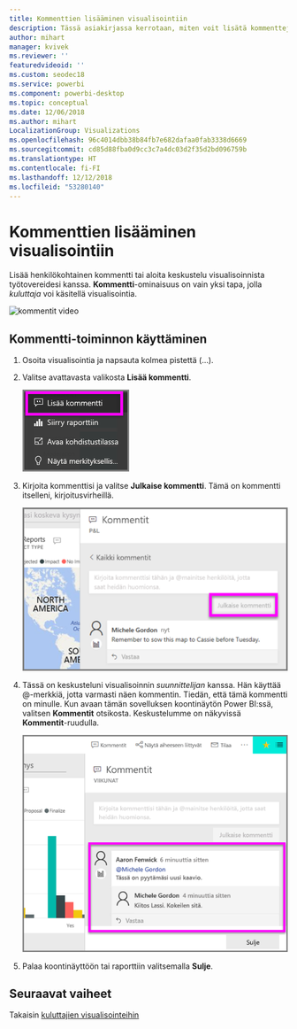 ```yaml
---
title: Kommenttien lisääminen visualisointiin
description: Tässä asiakirjassa kerrotaan, miten voit lisätä kommentteja visualisointiin ja miten voit keskustella visualisoinneista kommenttien avulla.
author: mihart
manager: kvivek
ms.reviewer: ''
featuredvideoid: ''
ms.custom: seodec18
ms.service: powerbi
ms.component: powerbi-desktop
ms.topic: conceptual
ms.date: 12/06/2018
ms.author: mihart
LocalizationGroup: Visualizations
ms.openlocfilehash: 96c4014dbb38b84fb7e682dafaa0fab3338d6669
ms.sourcegitcommit: cd85d88fba0d9cc3c7a4dc03d2f35d2bd096759b
ms.translationtype: HT
ms.contentlocale: fi-FI
ms.lasthandoff: 12/12/2018
ms.locfileid: "53280140"
---
```

# <a name="add-comments-to-a-visualization"></a>Kommenttien lisääminen visualisointiin
Lisää henkilökohtainen kommentti tai aloita keskustelu visualisoinnista työtovereidesi kanssa. **Kommentti**-ominaisuus on vain yksi tapa, jolla *kuluttaja* voi käsitellä visualisointia. 

![kommentit video](media/end-user-comment/comment.gif)

## <a name="how-to-use-the-comment-feature"></a>Kommentti-toiminnon käyttäminen

1. Osoita visualisointia ja napsauta kolmea pistettä (...).    
2. Valitse avattavasta valikosta **Lisää kommentti**.

    ![Lisää kommentti on ensimmäinen vaihtoehto](media/end-user-comment/power-bi-comment.png)  

3.  Kirjoita kommenttisi ja valitse **Julkaise kommentti**. Tämä on kommentti itselleni, kirjoitusvirheillä.

    ![Kommentin lisääminen itselle](media/end-user-comment/power-bi-comment-self2.png)  

4. Tässä on keskusteluni visualisoinnin *suunnittelijan* kanssa. Hän käyttää @-merkkiä, jotta varmasti näen kommentin. Tiedän, että tämä kommentti on minulle. Kun avaan tämän sovelluksen koontinäytön Power BI:ssä, valitsen **Kommentit** otsikosta. Keskustelumme on näkyvissä **Kommentit**-ruudulla. 

    ![Kommentin maininnan lisääminen](media/end-user-comment/power-bi-comment-mention.png)  


5. Palaa koontinäyttöön tai raporttiin valitsemalla **Sulje**.

## <a name="next-steps"></a>Seuraavat vaiheet
Takaisin [kuluttajien visualisointeihin](end-user-visualizations.md)    
<!--[Select a visualization to open a report](end-user-open-report.md)-->